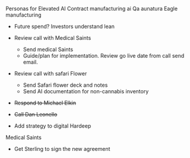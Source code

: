 Personas for Elevated AI
Contract manufacturing ai
Qa aunatura
Eagle manufacturing
- Future spend?
Investors understand lean

- Review call with Medical Saints
	- Send medical Saints
	- Guide/plan for implementation. Review go live date from call send email.
- Review call with safari Flower
	- Send Safari flower deck and notes
	- Send AI documentation for non-cannabis inventory
- ~~Respond to Michael Elkin~~
- ~~Call Dan Leonello~~
- Add strategy to digital Hardeep


Medical Saints
* Get Sterling to sign the new agreement